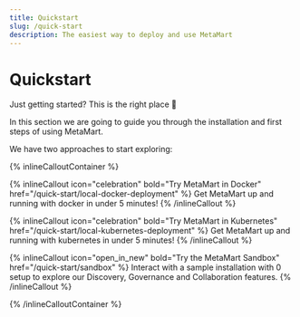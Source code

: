 ```yaml
---
title: Quickstart
slug: /quick-start
description: The easiest way to deploy and use MetaMart
---
```


# Quickstart

Just getting started? This is the right place 🚀

In this section we are going to guide you through the installation and first steps of using MetaMart.

We have two approaches to start exploring:

{% inlineCalloutContainer %}

{% inlineCallout
    icon="celebration"
    bold="Try MetaMart in Docker"
    href="/quick-start/local-docker-deployment" %}
Get MetaMart up and running with docker in under 5 minutes!
{% /inlineCallout %}

{% inlineCallout
    icon="celebration"
    bold="Try MetaMart in Kubernetes"
    href="/quick-start/local-kubernetes-deployment" %}
Get MetaMart up and running with kubernetes in under 5 minutes!
{% /inlineCallout %}

{% inlineCallout
    icon="open_in_new"
    bold="Try the MetaMart Sandbox"
    href="/quick-start/sandbox" %}
Interact with a sample installation with 0 setup to explore our Discovery, Governance and Collaboration features.
{% /inlineCallout %}

{% /inlineCalloutContainer %}
